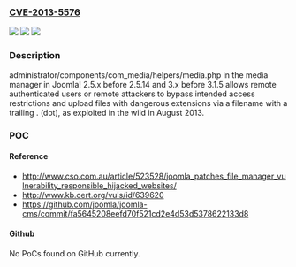 ### [CVE-2013-5576](https://cve.mitre.org/cgi-bin/cvename.cgi?name=CVE-2013-5576)
![](https://img.shields.io/static/v1?label=Product&message=n%2Fa&color=blue)
![](https://img.shields.io/static/v1?label=Version&message=n%2Fa%20&color=brightgreen)
![](https://img.shields.io/static/v1?label=Vulnerability&message=n%2Fa&color=brightgreen)

### Description

administrator/components/com_media/helpers/media.php in the media manager in Joomla! 2.5.x before 2.5.14 and 3.x before 3.1.5 allows remote authenticated users or remote attackers to bypass intended access restrictions and upload files with dangerous extensions via a filename with a trailing . (dot), as exploited in the wild in August 2013.

### POC

#### Reference
- http://www.cso.com.au/article/523528/joomla_patches_file_manager_vulnerability_responsible_hijacked_websites/
- http://www.kb.cert.org/vuls/id/639620
- https://github.com/joomla/joomla-cms/commit/fa5645208eefd70f521cd2e4d53d5378622133d8

#### Github
No PoCs found on GitHub currently.

